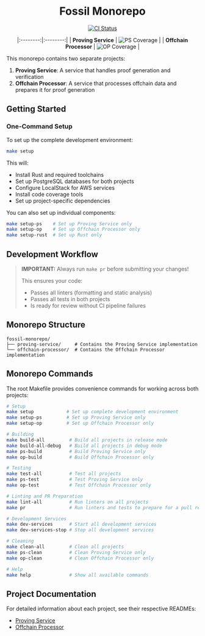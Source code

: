 <div align="center">

# Fossil Monorepo

[![CI Status](https://github.com/NethermindEth/fossil-prover-service/actions/workflows/monorepo-ci.yml/badge.svg)](https://github.com/NethermindEth/fossil-prover-service/actions/workflows/monorepo-ci.yml)

|:--------:|:--------:|
| **Proving Service** | ![PS Coverage][ps-coverage-badge] |
| **Offchain Processor** | ![OP Coverage][op-coverage-badge] |

</div>

This monorepo contains two separate projects:

1. **Proving Service**: A service that handles proof generation and verification
2. **Offchain Processor**: A service that processes offchain data and prepares it for proof generation

## Getting Started

### One-Command Setup

To set up the complete development environment:

```bash
make setup
```

This will:

- Install Rust and required toolchains
- Set up PostgreSQL databases for both projects
- Configure LocalStack for AWS services
- Install code coverage tools
- Set up project-specific dependencies

You can also set up individual components:

```bash
make setup-ps    # Set up Proving Service only
make setup-op    # Set up Offchain Processor only
make setup-rust  # Set up Rust only
```

## Development Workflow

> **IMPORTANT:** Always run `make pr` before submitting your changes!
>
> This ensures your code:
>
> - Passes all linters (formatting and static analysis)
> - Passes all tests in both projects
> - Is ready for review without CI pipeline failures

## Monorepo Structure

```text
fossil-monorepo/
├── proving-service/     # Contains the Proving Service implementation
└── offchain-processor/  # Contains the Offchain Processor implementation
```

## Monorepo Commands

The root Makefile provides convenience commands for working across both projects:

```bash
# Setup
make setup            # Set up complete development environment
make setup-ps         # Set up Proving Service only
make setup-op         # Set up Offchain Processor only

# Building
make build-all         # Build all projects in release mode
make build-all-debug   # Build all projects in debug mode
make ps-build          # Build Proving Service only
make op-build          # Build Offchain Processor only

# Testing
make test-all          # Test all projects
make ps-test           # Test Proving Service only
make op-test           # Test Offchain Processor only

# Linting and PR Preparation
make lint-all          # Run linters on all projects
make pr                # Run linters and tests to prepare for a pull request

# Development Services
make dev-services      # Start all development services
make dev-services-stop # Stop all development services

# Cleaning
make clean-all         # Clean all projects
make ps-clean          # Clean Proving Service only
make op-clean          # Clean Offchain Processor only

# Help
make help              # Show all available commands
```

## Project Documentation

For detailed information about each project, see their respective READMEs:

- [Proving Service](proving-service/README.md)
- [Offchain Processor](offchain-processor/README.md)

[ps-coverage-badge]: https://img.shields.io/badge/coverage-78.5%25-green
[op-coverage-badge]: https://img.shields.io/badge/coverage-82.3%25-green
